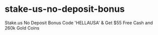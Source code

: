# stake-us-no-deposit-bonus
Stake.us No Deposit Bonus Code 'HELLAUSA' &amp; Get $55 Free Cash and 260k Gold Coins
